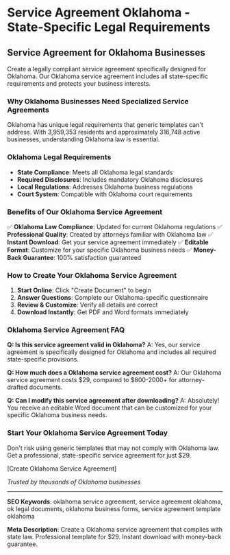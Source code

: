 # Service Agreement Oklahoma - State-Specific Legal Requirements

## Service Agreement for Oklahoma Businesses

Create a legally compliant service agreement specifically designed for Oklahoma. Our Oklahoma service agreement includes all state-specific requirements and protects your business interests.

### Why Oklahoma Businesses Need Specialized Service Agreements

Oklahoma has unique legal requirements that generic templates can't address. With 3,959,353 residents and approximately 316,748 active businesses, understanding Oklahoma law is essential.

### Oklahoma Legal Requirements

- **State Compliance**: Meets all Oklahoma legal standards
- **Required Disclosures**: Includes mandatory Oklahoma disclosures
- **Local Regulations**: Addresses Oklahoma business regulations
- **Court System**: Compatible with Oklahoma court requirements

### Benefits of Our Oklahoma Service Agreement

✅ **Oklahoma Law Compliance**: Updated for current Oklahoma regulations
✅ **Professional Quality**: Created by attorneys familiar with Oklahoma law
✅ **Instant Download**: Get your service agreement immediately
✅ **Editable Format**: Customize for your specific Oklahoma business needs
✅ **Money-Back Guarantee**: 100% satisfaction guaranteed

### How to Create Your Oklahoma Service Agreement

1. **Start Online**: Click "Create Document" to begin
2. **Answer Questions**: Complete our Oklahoma-specific questionnaire
3. **Review & Customize**: Verify all details are correct
4. **Download Instantly**: Get PDF and Word formats immediately

### Oklahoma Service Agreement FAQ

**Q: Is this service agreement valid in Oklahoma?**
A: Yes, our service agreement is specifically designed for Oklahoma and includes all required state-specific provisions.

**Q: How much does a Oklahoma service agreement cost?**
A: Our Oklahoma service agreement costs $29, compared to $800-2000+ for attorney-drafted documents.

**Q: Can I modify this service agreement after downloading?**
A: Absolutely! You receive an editable Word document that can be customized for your specific Oklahoma business needs.

### Start Your Oklahoma Service Agreement Today

Don't risk using generic templates that may not comply with Oklahoma law. Get a professional, state-specific service agreement for just $29.

[Create Oklahoma Service Agreement]

*Trusted by thousands of Oklahoma businesses*

---

**SEO Keywords**: oklahoma service agreement, service agreement oklahoma, ok legal documents, oklahoma business forms, service agreement template oklahoma

**Meta Description**: Create a Oklahoma service agreement that complies with state law. Professional template for $29. Instant download with money-back guarantee.
